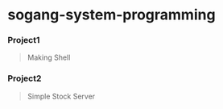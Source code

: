 sogang-system-programming
=========================
### Project1
> Making Shell
### Project2
> Simple Stock Server
